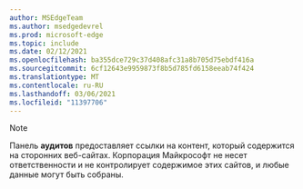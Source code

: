 ```yaml
---
author: MSEdgeTeam
ms.author: msedgedevrel
ms.prod: microsoft-edge
ms.topic: include
ms.date: 02/12/2021
ms.openlocfilehash: ba355dce729c37d408afc31a8b705d75ebdf416a
ms.sourcegitcommit: 6cf12643e9959873f8b5d785fd6158eeab74f424
ms.translationtype: MT
ms.contentlocale: ru-RU
ms.lasthandoff: 03/06/2021
ms.locfileid: "11397706"
---
```

> [!NOTE]
> Панель **аудитов** предоставляет ссылки на контент, который содержится на сторонних веб-сайтах.  Корпорация Майкрософт не несет ответственности и не контролирует содержимое этих сайтов, и любые данные могут быть собраны.  
> 

<!-- links -->  
